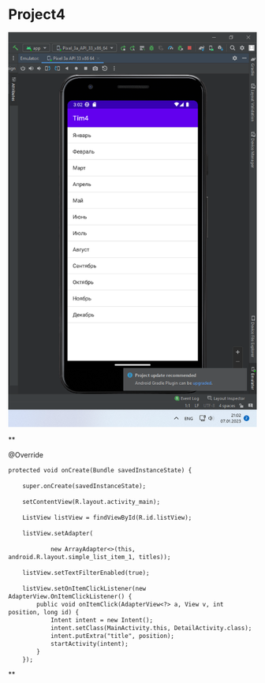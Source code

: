 # Project4

![Screenshot](screenshot.png)

**



@Override

    protected void onCreate(Bundle savedInstanceState) {
    
        super.onCreate(savedInstanceState);
        
        setContentView(R.layout.activity_main);
        
        ListView listView = findViewById(R.id.listView);
        
        listView.setAdapter(
        
                new ArrayAdapter<>(this, android.R.layout.simple_list_item_1, titles));
                
        listView.setTextFilterEnabled(true);

        listView.setOnItemClickListener(new AdapterView.OnItemClickListener() {
            public void onItemClick(AdapterView<?> a, View v, int position, long id) {
                Intent intent = new Intent();
                intent.setClass(MainActivity.this, DetailActivity.class);
                intent.putExtra("title", position);
                startActivity(intent);
            }
        });
**
